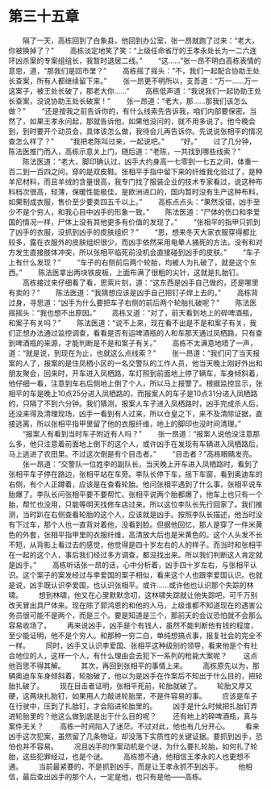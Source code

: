 #	第三十五章
　　隔了一天，高栋回到了白象县，他回到办公室，张一昂就跑了过来：“老大，你被换掉了？”
　　高栋淡定地笑了笑：“上级任命省厅的王孝永处长为一二六连环凶杀案的专案组组长，我暂时退居二线。”
　　“这……”张一昂不明白高栋表情的意思，道，“那我们是回市里？”
　　高栋摇了摇头：“不，我们一起配合协助王处长查案，所有人都继续留下来。”
　　张一昂更不明所以，支吾道：“万一……万一这案子，被王处长破了，那老大你……”
　　高栋低声道：“我说我们一起协助王处长查案，没说协助王处长破案！”
　　张一昂道：“老大，那……那我们该怎么做？”
　　“还是按我之前告诉你的，有什么线索先告诉我，咱们内部要保密。当然了，如果王孝永问起，那就告诉他，如果他没问的，就不用多说了。他今晚会到，到时要开个动员会，具体该怎么做，我待会儿再告诉你。先说说张相平的情况查怎么样了？”
　　“我把老陈叫过来，一起说吧。”
　　“好。”
　　过了几分钟，陈法医推门而入，高栋示意关上门，随后道：“老陈，一共找到哪些线索？”
　　陈法医道：“老大，脚印确认过，凶手大约身高一七零到一七五之间，体重一百二到一百四之间，穿的是双皮鞋。张相平手指中留下来的纤维我化验过了，是种羊尼材料，而且羊绒的含量很高，我专门找了服装企业的技术专家看过，说这种布料档次很高，轻薄，保暖性能极佳，是欧洲进口的，国内暂时没有生产这种布料，如果制成衣服，售价至少要卖四五千以上。”
　　高栋点点头：“果然没错，凶手至少不是个穷人，和我心目中凶手的形象一致。”
　　陈法医道：“尸体的伤口和李爱国的情况一样，尸体上没有其他更多有价值的发现了。”
　　“张相平的指甲只抓到了凶手的衣服，没抓到凶手的皮肤组织？”
　　“恩，想来冬天大家衣服穿得都比较多，露在衣服外的皮肤组织很少，而凶手依然采用电晕人捅死的方法，没有和对方发生直接肢体冲突，所以张相平临死前没机会直接碰到凶手的皮肤。”
　　“车子上有什么发现？”
　　“车子的右侧前后两个轮胎，均被人为扎破了，就是这个东西。”
　　陈法医拿出两块铁皮板，上面布满了很粗的尖针，这就是扎胎钉。
　　高栋接过来仔细看了看，思索片刻，道：“这东西是凶手自己做的，还是哪里有卖的？”
　　陈法医道：“我猜想应该是凶手自己把钉子焊上去的。”
　　高栋背过身，寻思道：“凶手为什么要把车子右侧的前后两个轮胎扎破呢？”
　　陈法医摇摇头：“我也想不出原因。”
　　高栋又道：“对了，前天看到地上的碎啤酒瓶，和案子有关吗？”
　　陈法医道：“说不上来，现在看不出是不是和案子有关，我们正想办法通过监控调查，看看是否有运啤酒瓶的人和车那天通过凤栖路，只有查到啤酒瓶的来源，才能判断是不是和案子有关。”
　　高栋不太满意地唔了一声，道：“就是说，到现在为止，也就这么点线索？”
　　张一昂道：“我们问了当天报案的人了，报案的是住凤栖小区的一名交警队的工作人员，他当天晚上刚好外出和朋友聚会，回来时，开车进入凤栖路，车灯照到前面地上停了辆车，车身倾斜着，他仔细一看，注意到车右后侧地上倒了个人，所以马上报警了。根据监控显示，张相平的车是晚上10点25分进入凤栖路的，而报案人的车子是10点31分进入凤栖路的，只隔了不到六分钟。我们猜测，报案人车子进入凤栖路时，凶手完成杀人后，还没来得及清理现场，凶手一看到有人过来，所以仓皇之下，来不及清除证据，直接逃离，所以张相平指甲里留了他的衣服纤维，地上的脚印也没时间清理。”
　　“报案人有看到当时车子附近有人吗？”
　　张一昂道：“报案人说他没注意那么多，他只注意着前面地上倒下的这个人，或许凶手在发现有车辆进入凤栖路后，马上逃进了农田里。不过这次倒是有个目击者。”
　　“目击者？”高栋眼睛发亮。
　　张一昂道：“交警队一位姓李的副队长，当天晚上开车进入凤栖路时，看到了张相平车子停在路边，张相平站在车旁。李队长停下车，摇下车窗，看到奥迪车的右侧，有个人正蹲着，应该是在查看轮胎。他问张相平遇到了什么事，张相平说车胎爆了。李队长问张相平要不要帮忙。张相平说两个胎都爆了，他车上也只有一个胎，帮忙也没用，只能等明天找修车店过来。所以这位李队长先行回家了。我们推测，当时趴在右侧查看轮胎的这个人，应该就是凶手。按照李队长描述，他当时没有下过车，那个人也一直背对着他，没看到脸。但据他回忆，那人是穿了一件米黄色的外套，张相平指甲里的衣服纤维，高清放大后也是米黄色的。这个人头发不长不短，从背影上看过去的感觉，他觉得是四十岁左右的人的样子。而当时和张相平在一起的这个人，事后我们经过多方调查，都没找出来。所以我们判断这人肯定就是凶手。”
　　高栋听话张一昂的话，心中分析着，凶手四十岁左右，与张相平认识。这个案子的案发经过与李爱国的案子相似，看来这个人也跟李爱国认识。也就是说，凶手既认识李爱国，也认识张相平。或许……或许他也认识那个失踪的林啸。
　　想到林啸，他又在心里默默念叨，这林啸失踪就让他失踪吧，可千万别改天冒出具尸体来。现在除了郭鸿恩的和他的人马，上级谁都不知道现在的遇害公务员很可能不是两个，而是三个。要是知道是三个，那前天的会议恐怕就不会那么容易收场了。
　　再来说凶手，凶手是个有钱人，虽然不能判断他有钱的程度，至少能证明，他不是个穷人。和那种一穷二白，单纯想搞点事，报复社会的完全不一样。
　　同时，凶手又认识李爱国、张相平这种级别的领导，看来他是个有社会地位的人，这样一个人，有什么理由会去犯下一系列的枪毙大案呢？
　　这点他百思不得其解。
　　其次，再回到张相平的事情上来。
　　高栋原先以为，那辆奥迪车车身倾斜着，轮胎破了，他以为是凶手在作案后不知出于什么目的，把轮胎扎破了。
　　现在目击者证明，张相平死前，轮胎就破了。
　　轮胎又厚又硬，这两块扎胎钉，如果用人力敲进轮胎里，不是件容易的事。
　　应该是车子在行驶中，压到了扎胎钉，才会陷进轮胎里的。
　　凶手是什么时候把扎胎钉弄进轮胎里的？他这么做到底是出于什么目的呢？
　　还有地上的碎啤酒瓶，真与案件无关？
　　高栋一时间陷入了迷茫。不过对此，他也有几分开心。
　　看来凶手这次犯案，虽然留了几条物证，却没落下实质性的关键证据。要抓到凶手，恐怕也并不容易。
　　况且凶手的作案动机是个谜，为什么要扎轮胎，如何扎了轮胎，这些犯罪经过，也是个谜。
　　高栋想不通，他相信王孝永的人也更想不通。
　　当前最紧要的，不是抓到凶手，而是让王孝永抓不到凶手。
　　他相信，最后查出凶手的那个人，一定是他，也只有是他——高栋。